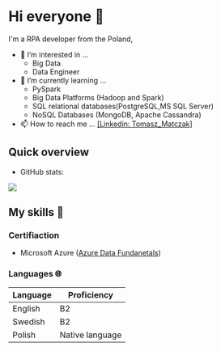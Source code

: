 # Hi everyone :wave:
I'm a RPA developer from the Poland, 
- 👀 I’m interested in ...
  - Big Data
  - Data Engineer
- 🌱 I’m currently learning ...
  - PySpark
  - Big Data Platforms (Hadoop and Spark)
  - SQL relational databases(PostgreSQL,MS SQL Server)
  - NoSQL Databases (MongoDB, Apache Cassandra)
- 📫 How to reach me ...
[[Linkedin: Tomasz_Matczak]](http://www.linkedin.com/pub/tomasz-matczak/78/970/489)

## Quick overview
* GitHub stats:  
<a href="https://github.com/tmat84/github-readme-stats">
  <!-- Change the `github-readme-stats.tmat84.vercel.app` to `github-readme-stats.vercel.app`  -->
  <img align="center" src="https://github-readme-stats.vercel.app/api/top-langs/?username=tmat84&langs_count=8" />
</a>

<!---
tmat84/tmat84 is a ✨ special ✨ repository because its `README.md` (this file) appears on your GitHub profile.
You can click the Preview link to take a look at your changes.
--->


## My skills 📜

### Certifiaction

- Microsoft Azure ([Azure Data Fundanetals](https://www.credly.com/badges/3a6f36b5-fa67-4cd5-8303-8bb1931f8752))

### Languages 🌐

| Language      | Proficiency                                                               |
| ------------- | ------------------------------------------------------------------------- |
| English       | B2                                                                        |
| Swedish       | B2                                                                        |
| Polish        | Native language                                                           |

 
